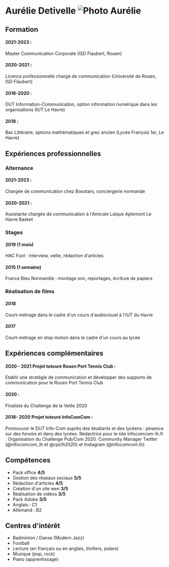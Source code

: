 # **Aurélie Detivelle** ![Photo Aurélie](/DSCF8397.JPG)

## **Formation**

#### **2021-2023 :** 
Master Communication Corporate (ISD Flaubert, Rouen)
#### **2020-2021 :**
Licence professionnelle chargé de communication (Université de Rouen, ISD Flaubert)
#### **2018-2020 :**
DUT Information-Communication, option information numérique dans les organisations (IUT Le Havre)
#### **2018 :**
Bac Littéraire, options mathématiques et grec ancien (Lycée François 1er, Le Havre)

## **Expériences professionnelles**

### **Alternance**
#### **2021-2023 :**
Chargée de communication chez Boostars, conciergerie normande
#### **2020-2021 :**
Assistante chargée de communication à l'Amicale Laïque Aplemont Le Havre Basket

### **Stages**
#### **2019 (1 mois)** 
HAC Foot : interview, veille, rédaction d'articles
#### **2015 (1 semaine)** 
France Bleu Normandie : montage son, reportages, écriture de papiers

### **Réalisation de films**
#### **2018**
Court-métrage dans le cadre d'un cours d'audiovisuel à l'IUT du Havre
#### **2017**
Court-métrage en stop motion dans le cadre d'un cours au lycée 

## **Expériences complémentaires**

#### **2020 - 2021 Projet tuteuré Rouen Port Tennis Club :**
Etablir une stratégie de communication et développer des supports de communication pour le Rouen Port Tennis Club
#### **2020 :** 
Finaliste du Challenge de la Veille 2020
#### **2018- 2020 Projet tuteuré InfoComCom :** 
Promouvoir le DUT Info-Com auprès des étudiants et des lycéens : pésence sur des forums et dans des lycées. Rédactrice pour le site infocomcom-lh.fr . Organisation du Challenge Pub/Com 2020. Community Manager Twitter (@infocomcom_lh et @cpclh2020) et Instagram (@infocomcom.lh)

## **Compétences** 

- Pack office **4/5**
- Gestion des réseaux sociaux **5/5**
- Rédaction d'articles **4/5**
- Création d'un site wen **3/5**
- Réalisation de vidéos **3/5**
- Pack Adobe **3/5**
- Anglais : C1
- Allemand : B2

## **Centres d'intérêt**

- Badminton / Danse (Modern Jazz)
- Football 
- Lecture (en français ou en anglais, thrillers, polars)
- Musique (pop, rock)
- Piano (apprentissage)
